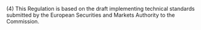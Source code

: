 (4) This Regulation is based on the draft implementing technical standards submitted by the European Securities and Markets Authority to the Commission.